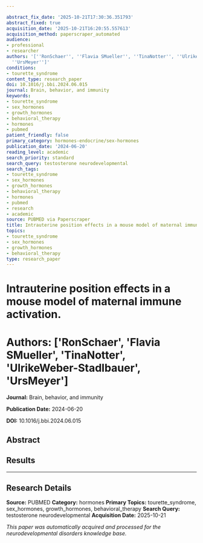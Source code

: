 ```yaml
---

abstract_fix_date: '2025-10-21T17:30:36.351793'
abstract_fixed: true
acquisition_date: '2025-10-21T16:20:55.557613'
acquisition_method: paperscraper_automated
audience:
- professional
- researcher
authors: '[''RonSchaer'', ''Flavia SMueller'', ''TinaNotter'', ''UlrikeWeber-Stadlbauer'',
  ''UrsMeyer'']'
conditions:
- tourette_syndrome
content_type: research_paper
doi: 10.1016/j.bbi.2024.06.015
journal: Brain, behavior, and immunity
keywords:
- tourette_syndrome
- sex_hormones
- growth_hormones
- behavioral_therapy
- hormones
- pubmed
patient_friendly: false
primary_category: hormones-endocrine/sex-hormones
publication_date: '2024-06-20'
reading_level: academic
search_priority: standard
search_query: testosterone neurodevelopmental
search_tags:
- tourette_syndrome
- sex_hormones
- growth_hormones
- behavioral_therapy
- hormones
- pubmed
- research
- academic
source: PUBMED via Paperscraper
title: Intrauterine position effects in a mouse model of maternal immune activation.
topics:
- tourette_syndrome
- sex_hormones
- growth_hormones
- behavioral_therapy
type: research_paper
---
```




# Intrauterine position effects in a mouse model of maternal immune activation.

# **Authors:** ['RonSchaer', 'Flavia SMueller', 'TinaNotter', 'UlrikeWeber-Stadlbauer', 'UrsMeyer']

**Journal:** Brain, behavior, and immunity

**Publication Date:** 2024-06-20

**DOI:** 10.1016/j.bbi.2024.06.015

## Abstract

## Results

---

## Research Details

**Source:** PUBMED
**Category:** hormones
**Primary Topics:** tourette_syndrome, sex_hormones, growth_hormones, behavioral_therapy
**Search Query:** testosterone neurodevelopmental
**Acquisition Date:** 2025-10-21

*This paper was automatically acquired and processed for the neurodevelopmental disorders knowledge base.*
